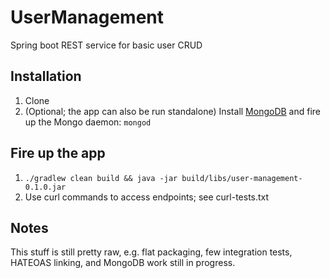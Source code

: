 # UserManagement
Spring boot REST service for basic user CRUD

## Installation

1. Clone
2. (Optional; the app can also be run standalone) Install [MongoDB](http://docs.mongodb.org/master/installation/) and fire up the Mongo daemon: `mongod`

## Fire up the app

1. `./gradlew clean build && java -jar build/libs/user-management-0.1.0.jar`
2. Use curl commands to access endpoints; see curl-tests.txt

## Notes
This stuff is still pretty raw, e.g. flat packaging, few integration tests, HATEOAS linking, and MongoDB work still in progress.
